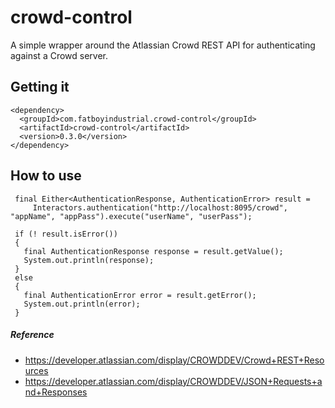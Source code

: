 # crowd-control

A simple wrapper around the Atlassian Crowd REST API for authenticating against a Crowd server.

## Getting it

````
<dependency>
  <groupId>com.fatboyindustrial.crowd-control</groupId>
  <artifactId>crowd-control</artifactId>
  <version>0.3.0</version>
</dependency>
````

## How to use

````
 final Either<AuthenticationResponse, AuthenticationError> result =
     Interactors.authentication("http://localhost:8095/crowd", "appName", "appPass").execute("userName", "userPass");
 
 if (! result.isError())
 {
   final AuthenticationResponse response = result.getValue();
   System.out.println(response);
 }
 else
 {
   final AuthenticationError error = result.getError();
   System.out.println(error);
 }
````


##### Reference

* https://developer.atlassian.com/display/CROWDDEV/Crowd+REST+Resources
* https://developer.atlassian.com/display/CROWDDEV/JSON+Requests+and+Responses

